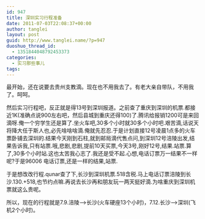 ```yaml
---
id: 947
title: 深圳实习行程准备
date: 2011-07-03T22:08:37+00:00
author: tanglei
layout: post
guid: http://www.tanglei.name/?p=947
duoshuo_thread_id:
  - 1351844048792453373
categories:
  - 实习那些事儿
tags:
---
```

最开始，还在说要去贵州支教滴。现在也不用我去了。有老大亲自带队，不用我了。呵呵。

然后实习行程吧，反正就是得13号到深圳报道。之前查了重庆到深圳的机票.都接近1K(准确点说900左右吧，然后县城到重庆还得100)了.腾讯给报销1200可是来回滴呀.俺一个穷学生还是算了.坐火车吧,30多个小时就30多个小时吧.艰苦滴,话说天将降大任于斯人也,必先啥啥啥滴.俺就先忍忍.于是计划直接12号凌晨1点多的火车票卧铺去深圳的.结果今天刚到石柱,就到邮局滴代售点问,到深圳12号涪陵出发,结果告诉我,只有站票.哦,悲剧,悲剧,提前10天买票,今天3号,刚好12号,结果.站票.算了,30多个小时站.这也太苦我心志了.我还是受不起.心想,电话订票万一结果不一样呢?于是96006 电话订票,还是一样的结果,站票.

于是想改改行程.qunar查了下,长沙到深圳机票.518含税.马上电话订票涪陵到长沙.130.+518,也节约点嘛.再说去长沙再和朋友玩一两天挺好滴.为啥重庆到深圳机票就这么贵呢。

所以，现在的行程就是7.9.涪陵—>长沙(火车硬座13个小时)，7.12.长沙—>深圳(飞机2个小时)。

&nbsp;
